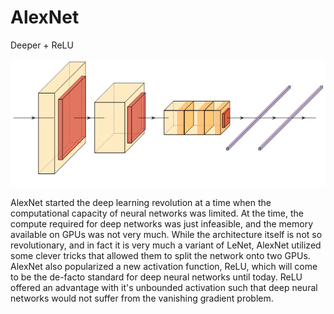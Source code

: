 # AlexNet

Deeper + ReLU

![AlexNet](../images/alexnet.png)

AlexNet started the deep learning revolution at a time when the computational capacity of neural networks was limited. At the time, the compute required for deep networks was just infeasible, and the memory available on GPUs was not very much. While the architecture itself is not so revolutionary, and in fact it is very much a variant of LeNet, AlexNet utilized some clever tricks that allowed them to split the network onto two GPUs. AlexNet also popularized a new activation function, ReLU, which will come to be the de-facto standard for deep neural networks until today. ReLU offered an advantage with it's unbounded activation such that deep neural networks would not suffer from the vanishing gradient problem.

